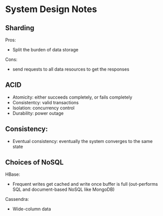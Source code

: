 System Design Notes
===

Sharding
---
Pros:
* Split the burden of data storage

Cons:
* send requests to all data resources to get the responses

ACID
---
* Atomicity: either succeeds completely, or fails completely
* Consistentcy: valid transactions
* Isolation: concurrency control
* Durability: power outage

Consistency:
---
* Eventual consistency: eventually the system converges to the same state

Choices of NoSQL
---
HBase: 
* Frequent writes get cached and write once buffer is full (out-performs SQL and document-based NoSQL like MongoDB)

Cassendra:
* Wide-column data
